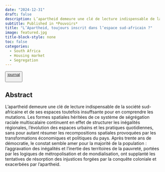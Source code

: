 ```yaml
---
date: "2024-12-31"
draft: false
description: L’apartheid demeure une clé de lecture indispensable de la société sud-africaine et de ses espaces toutefois insuffsante pour en comprendre les mutations
subtitle: Published in *Pouvoirs*
title: "L’Apartheid, toujours inscrit dans l’espace sud-africain ?"
image: featured.jpg
title-block-style: none
toc: false
categories: 
  - South Africa
  - Housing market
  - Segregation
---
```


<button type="button" class="btn btn-outline-success"><a href="https://droit.cairn.info/revue-pouvoirs-2024-4-page-73?lang=fr">journal</a>

</button>

## Abstract

L’apartheid demeure une clé de lecture indispensable de la société sud-africaine et de ses espaces toutefois insuffsante pour en comprendre les mutations. Les formes spatiales héritées de ce système de ségrégation raciale multiscalaire continuent en effet de structurer les inégalités régionales, l’évolution des espaces urbains et les pratiques quotidiennes, sans pour autant résumer les recompositions spatiales provoquées par les transformations économiques et politiques du pays. Après trente ans de démocratie, le constat semble amer pour la majorité de la population : l’aggravation des inégalités et l’inertie des territoires de la pauvreté, portées par les logiques de métropolisation et de mondialisation, ont supplanté les tentatives de résorption des injustices forgées par la conquête coloniale et exacerbées par l’apartheid.


